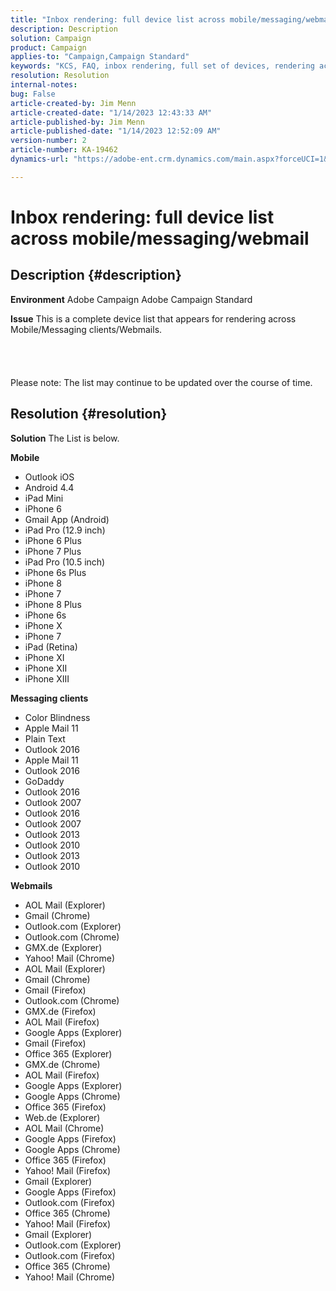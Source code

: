 ```yaml
---
title: "Inbox rendering: full device list across mobile/messaging/webmail"
description: Description
solution: Campaign
product: Campaign
applies-to: "Campaign,Campaign Standard"
keywords: "KCS, FAQ, inbox rendering, full set of devices, rendering across, mobile, messaging client, webmail, ACS, AC, Adobe Campaign, Adobe Campaign Standard"
resolution: Resolution
internal-notes: 
bug: False
article-created-by: Jim Menn
article-created-date: "1/14/2023 12:43:33 AM"
article-published-by: Jim Menn
article-published-date: "1/14/2023 12:52:09 AM"
version-number: 2
article-number: KA-19462
dynamics-url: "https://adobe-ent.crm.dynamics.com/main.aspx?forceUCI=1&pagetype=entityrecord&etn=knowledgearticle&id=8f61b074-a493-ed11-aad1-6045bd0065f9"

---
```

# Inbox rendering: full device list across mobile/messaging/webmail

## Description {#description}


<b>Environment</b>
 Adobe Campaign
 Adobe Campaign Standard

<b>Issue</b>
 This is a complete device list that appears for rendering across Mobile/Messaging clients/Webmails.
<br><br><br> <br><br>Please note: The list may continue to be updated over the course of time.

## Resolution {#resolution}


<b>Solution</b>
The List is below.

<b>Mobile</b>

- Outlook iOS
- Android 4.4
- iPad Mini
- iPhone 6
- Gmail App (Android)
- iPad Pro (12.9 inch)
- iPhone 6 Plus
- iPhone 7 Plus
- iPad Pro (10.5 inch)
- iPhone 6s Plus
- iPhone 8
- iPhone 7
- iPhone 8 Plus
- iPhone 6s
- iPhone X
- iPhone 7
- iPad (Retina)
- iPhone XI
- iPhone XII
- iPhone XIII




<b>Messaging clients</b>

- Color Blindness
- Apple Mail 11
- Plain Text
- Outlook 2016
- Apple Mail 11
- Outlook 2016
- GoDaddy
- Outlook 2016
- Outlook 2007
- Outlook 2016
- Outlook 2007
- Outlook 2013
- Outlook 2010
- Outlook 2013
- Outlook 2010




<b>Webmails</b>

- AOL Mail (Explorer)
- Gmail (Chrome)
- Outlook.com (Explorer)
- Outlook.com (Chrome)
- GMX.de (Explorer)
- Yahoo! Mail (Chrome)
- AOL Mail (Explorer)
- Gmail (Chrome)
- Gmail (Firefox)
- Outlook.com (Chrome)
- GMX.de (Firefox)
- AOL Mail (Firefox)
- Google Apps (Explorer)
- Gmail (Firefox)
- Office 365 (Explorer)
- GMX.de (Chrome)
- AOL Mail (Firefox)
- Google Apps (Explorer)
- Google Apps (Chrome)
- Office 365 (Firefox)
- Web.de (Explorer)
- AOL Mail (Chrome)
- Google Apps (Firefox)
- Google Apps (Chrome)
- Office 365 (Firefox)
- Yahoo! Mail (Firefox)
- Gmail (Explorer)
- Google Apps (Firefox)
- Outlook.com (Firefox)
- Office 365 (Chrome)
- Yahoo! Mail (Firefox)
- Gmail (Explorer)
- Outlook.com (Explorer)
- Outlook.com (Firefox)
- Office 365 (Chrome)
- Yahoo! Mail (Chrome)

